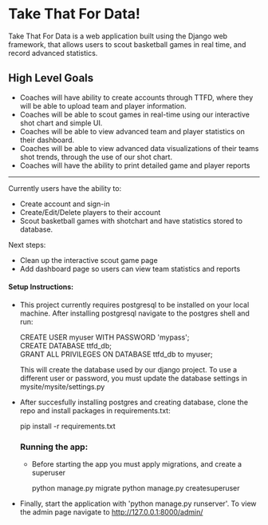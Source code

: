 # Take That For Data!
Take That For Data is a web application built using the Django web framework, that allows users to scout basketball games in real time, and record advanced statistics.

## High Level Goals
- Coaches will have ability to create accounts through TTFD, where they will be able to upload team and player information.
- Coaches will be able to scout games in real-time using our interactive shot chart and simple UI.
- Coaches will be able to view advanced team and player statistics on their dashboard.
- Coaches will be able to view advanced data visualizations of their teams shot trends, through the use of our shot chart.
- Coaches will have the ability to print detailed game and player reports

---

Currently users have the ability to:
* Create account and sign-in
* Create/Edit/Delete players to their account
* Scout basketball games with shotchart and have statistics stored to database.
  
Next steps:
* Clean up the interactive scout game page
* Add dashboard page so users can view team statistics and reports

#### Setup Instructions:

- This project currently requires postgresql to be installed on your local machine. After installing postgresql navigate to the  postgres shell and run:

  CREATE USER myuser WITH PASSWORD 'mypass';\
  CREATE DATABASE ttfd_db;\
  GRANT ALL PRIVILEGES ON DATABASE ttfd_db to myuser;
  
  This will create the database used by our django project. To use a different user or password, you must update the database settings in mysite/mysite/settings.py
  
  
- After succesfully installing postgres and creating database, clone the repo and install packages in requirements.txt:

  pip install -r requirements.txt
  
  ### Running the app:
  - Before starting the app you must apply migrations, and create a superuser
  
    python manage.py migrate
    python manage.py createsuperuser
    
 - Finally, start the application with 'python manage.py runserver'. To view the admin page navigate to http://127.0.0.1:8000/admin/
  
  
  

